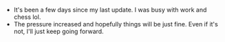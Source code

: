 - It's been a few days since my last update. I was busy with work and chess lol.
- The pressure increased and hopefully things will be just fine. Even if it's not, I'll just keep going forward.